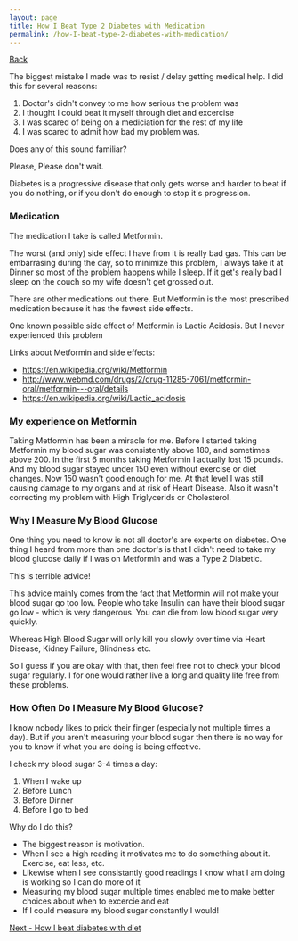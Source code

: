 ```yaml
---
layout: page
title: How I Beat Type 2 Diabetes with Medication
permalink: /how-I-beat-type-2-diabetes-with-medication/
---
```


<a href="{{ site.baseurl }}/how-I-beat-type-2-diabetes">Back</a>

The biggest mistake I made was to resist / delay getting medical help.  I did this for several reasons:

1.  Doctor's didn't convey to me how serious the problem was
2.  I thought I could beat it myself through diet and excercise
3.  I was scared of being on a mediciation for the rest of my life
4.  I was scared to admit how bad my problem was.

Does any of this sound familiar?  

Please, Please don't wait.  

Diabetes is a progressive disease that only gets worse and harder to beat if you do nothing, or if
you don't do enough to stop it's progression.

### Medication

The medication I take is called Metformin.  

The worst (and only) side effect I have from it is really bad gas.  This can be embarrasing during the day, so to minimize this 
problem, I always take it at Dinner so most of the problem happens while I sleep.  If it get's really bad I sleep on the couch
so my wife doesn't get grossed out.  

There are other medications out there.  But Metformin is the most prescribed medication because it has the fewest side effects.

One known possible side effect of Metformin is Lactic Acidosis.  But I never experienced this problem

Links about Metformin and side effects:

- https://en.wikipedia.org/wiki/Metformin
- http://www.webmd.com/drugs/2/drug-11285-7061/metformin-oral/metformin---oral/details
- https://en.wikipedia.org/wiki/Lactic_acidosis

### My experience on Metformin

Taking Metformin has been a miracle for me.  Before I started taking Metformin my blood sugar was consistently above 180, and
sometimes above 200.  In the first 6 months taking Metformin I actually lost 15 pounds.  And my blood sugar stayed under 150
even without exercise or diet changes.  Now 150 wasn't good enough for me.  At that level I was still causing damage to my 
organs and at risk of Heart Disease.  Also it wasn't correcting my problem with High Triglycerids or Cholesterol. 

### Why I Measure My Blood Glucose

One thing you need to know is not all doctor's are experts on diabetes.  One thing I heard from more than one doctor's is that
I didn't need to take my blood glucose daily if I was on Metformin and was a Type 2 Diabetic.

This is terrible advice!  

This advice mainly comes from the fact that Metformin will not make your blood sugar go too low.  People who take Insulin can
have their blood sugar go low - which is very dangerous.  You can die from low blood sugar very quickly.  

Whereas High Blood Sugar will only kill you slowly over time via Heart Disease, Kidney Failure, Blindness etc.

So I guess if you are okay with that, then feel free not to check your blood sugar regularly.  I for one would rather live a long
and quality life free from these problems.

### How Often Do I Measure My Blood Glucose?

I know nobody likes to prick their finger (especially not multiple times a day).  But if you aren't measuring your blood sugar
then there is no way for you to know if what you are doing is being effective.

I check my blood sugar 3-4 times a day:

1.  When I wake up
2.  Before Lunch
3.  Before Dinner
4.  Before I go to bed

Why do I do this?

- The biggest reason is motivation.  
- When I see a high reading it motivates me to do something about it.  Exercise, eat less, etc.
- Likewise when I see consistantly good readings I know what I am doing is working so I can do more of it
- Measuring my blood sugar multiple times enabled me to make better choices about when to excercie and eat 
- If I could measure my blood sugar constantly I would!  

<a href="{{ site.baseurl }}/how-I-beat-type-2-diabetes-with-diet">Next - How I beat diabetes with diet</a>